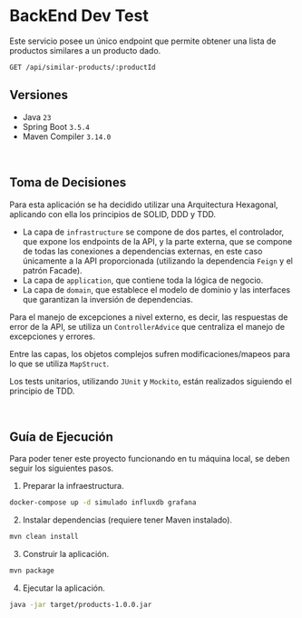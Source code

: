 # BackEnd Dev Test

Este servicio posee un único endpoint que permite obtener una lista de productos similares a un producto dado.

```http request
GET /api/similar-products/:productId
```

## Versiones

- Java `23`
- Spring Boot `3.5.4`
- Maven Compiler `3.14.0`

<br>

## Toma de Decisiones

Para esta aplicación se ha decidido utilizar una Arquitectura Hexagonal, aplicando con ella los principios de SOLID, DDD y TDD.
- La capa de `infrastructure` se compone de dos partes, el controlador, que expone los endpoints de la API, 
y la parte externa, que se compone de todas las conexiones a dependencias externas, en este caso únicamente a la API proporcionada (utilizando la dependencia `Feign` y el patrón Facade).
- La capa de `application`, que contiene toda la lógica de negocio.
- La capa de `domain`, que establece el modelo de dominio y las interfaces que garantizan la inversión de dependencias.

Para el manejo de excepciones a nivel externo, es decir, las respuestas de error de la API, se utiliza un `ControllerAdvice` que centraliza el manejo de excepciones y errores.

Entre las capas, los objetos complejos sufren modificaciones/mapeos para lo que se utiliza `MapStruct`.

Los tests unitarios, utilizando `JUnit` y `Mockito`, están realizados siguiendo el principio de TDD.

<br>

## Guía de Ejecución

Para poder tener este proyecto funcionando en tu máquina local, se deben seguir los siguientes pasos.

1. Preparar la infraestructura.

```bash
docker-compose up -d simulado influxdb grafana
```

2. Instalar dependencias (requiere tener Maven instalado).

```bash
mvn clean install
```

3. Construir la aplicación.

```bash
mvn package
```

4. Ejecutar la aplicación.

```bash
java -jar target/products-1.0.0.jar
```